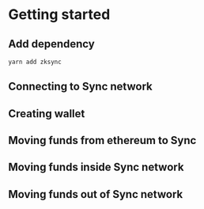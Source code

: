# Getting started

## Add dependency

```bash
yarn add zksync
```

## Connecting to Sync network

## Creating wallet

## Moving funds from ethereum to Sync

## Moving funds inside Sync network

## Moving funds out of Sync network